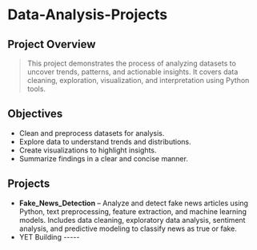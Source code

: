 # Data-Analysis-Projects

## Project Overview
>This project demonstrates the process of analyzing datasets to uncover trends, patterns, and actionable insights. It covers data cleaning, exploration, visualization, and interpretation using Python tools.

## Objectives
- Clean and preprocess datasets for analysis.
- Explore data to understand trends and distributions.
- Create visualizations to highlight insights.
- Summarize findings in a clear and concise manner.

## Projects
- **Fake_News_Detection** –  Analyze and detect fake news articles using Python, text preprocessing, feature extraction, and machine learning models. Includes data cleaning, exploratory data analysis, sentiment analysis, and predictive modeling to classify news as true or fake.
- YET Building -----
